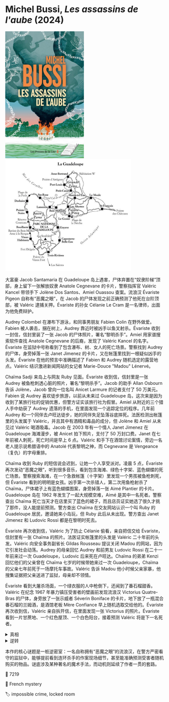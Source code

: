 # Michel Bussi, <i>Les assassins de l'aube</i> (2024)

<img src=images/2024b_cover.jpg width=250/>

<img src=images/2024b_map.jpg width=400/>

大富豪 Jacob Santamaria 在 Guadeloupe 岛上遇害，尸体弃置在“奴隶阶梯”顶部，身上留下一张解放奴隶 Anatole Cegnevane 的卡片，警察指挥官 Valéric Kancel 带领手下 Jolène Dos Santos、Amiel Ouassou 查案。流浪汉 Évariste Pigeon 自称有“恶魔之眼”，在 Jacob 的尸体发现之前正确预测了他死在台阶顶部，被 Valéric 逮捕关押。Évariste 的孙女 Célanie Le Cram 是一名律师，出面为他免费辩护。

Audrey Colombel 在瀑布下游泳，和同事男朋友 Fabien Colin 在野外做爱。Fabien 被人袭击，捆在树上，Audrey 靠近时被凶手以鱼叉射杀。Évariste 收到一封信，信封里装了一张 Jacob 的尸体照片，署名“黎明杀手”。Amiel 用家谱搜索软件查找 Anatole Cegnevane 的后裔，发现了 Valéric Kancel 的名字。Évariste 在监狱中号称看到了包含瀑布、树、女人的死亡场景。警察找到 Audrey 的尸体，身旁掉落一张 Janet Jimenez 的卡片，又在帐篷里找到一根疑似凶手的头发。Évariste 在他的预言中准确描述了 Fabien 和 Audrey 随机选定的露营地点。Valéric 结识激进新闻网站的女记者 Marie-Douce "Madou" Lénervé。

Chaïma Sadji 来岛上与网友 Ruby 见面。Évariste 收到信，信封里是一张 Audrey 被鱼枪刺透心脏的照片，署名“黎明杀手”。Jacob 的助手 Allan Osbourn 告诉 Jolène，Jacob 曾向一位名叫 Anicet Larmure 的记者支付了 50 万美元。Fabien 说 Audrey 喜欢徒步旅游，以前从未来过 Guadeloupe 岛，这次来是因为收到了某旅行社的促销优惠，但警方证实该旅行社为假冒。Amiel 从附近的三个猎人手中劫获了 Audrey 遗落的手机，在里面发现一个追踪定位的程序。几年前 Audrey 和一个同伴去卢旺达徒步，她的同伴失足坠落谷底摔死。法医检测出帐篷里的头发属于 Valéric，并且其中有酒精和毒品的成分，但 Jolène 和 Amiel 从未见过 Valéric 喝酒吸毒。Jacob 在 2003 年有一个情人 Janet Jimenez 在 Guadeloupe 海滩漫步，被 Anicet 拍下照片，支付了 50 万封口费。Janet 在七年前被人刺死，死亡时间是早上 6 点。Valéric 和手下在酒馆讨论案情，旁边一名老人提示说希腊语中的 Anatolé 代表黎明之神，而 Cegnevane 是 Vengeance（复仇）的字母重排。

Chaïma 收到 Ruby 的短信说会迟到，让她一个人享受派对。凌晨 5 点，Évariste 再次发动“恶魔之眼”，听到很多音乐，看到包含海滩、绿色十字架、蓝色蝴蝶的死亡场景。警察搜索海滩，在一个急救帐篷（十字架）里发现一个男孩被鱼枪刺死，但 Évariste 看到的明明是女孩。凶手第一次杀错人，第二次用鱼枪射杀了 Chaïma，尸体裙子上有蓝色蝴蝶图案，身旁掉落一张 Aimé Plantier 的卡片。Guadeloupe 岛在 1962 年发生了一起大规模空难，Aimé 是其中一名死者。警察查出 Chaïma 死亡当天才在店里买了蓝色的裙子，而且店员证实她选了很久才挑了那件，没人能提前预测。警方查出 Chaïma 在交友网站认识一个叫 Ruby 的 Guadeloupe 居民，邀请她来小岛玩，但 Ruby 此后从未出现。警方查出 Janet Jimenez 和 Ludovic Rossi 都是在黎明时死去。

Évariste 再次收到信，Valéric 为了防止 Célanie 偷看，亲自把信交给 Évariste，信封里有一张 Chaïma 的照片。法医证实帐篷里的头发是 Valéric 二十年前的头发。Valéric 向安全事务副省长 Gildas Rousseau 提议关闭 Madou 的网站，因为它引发社会动荡。Audrey 的母亲回忆 Audrey 和前男友 Ludovic Rossi 在二十一年前来过一次 Guadeloupe，Ludovic 后来死在卢旺达。Chaïma 的弟弟 Kenzi 回忆他们的父亲曾在 Chaïma 七岁的时候带她来过一次 Guadeloupe，Chaïma 的父亲七年前死于一场摩托车事故。Valéric 告诉 Madou 他小时候父亲家暴，他搜集证据把父亲送进了监狱，母亲却不领情。

Évariste 看到大屠杀场面，一个绿衣服的人中枪倒下，还闻到了番石榴甜香。Valéric 在纪念 1967 年暴力镇压受害者的壁画前发现流浪汉 Victorius Quatre-Bras 的尸体，身旁放了一张示威者 Séverin Boniface 的卡片，地下放了一瓶混合番石榴的兰姆酒，是酒馆老板 Mère Confiance 早上随机选取交给他的。Évariste 再次收到信，Valéric 亲自拆开信，在里面发现一张 Victorius 的照片。Évariste 看到一片甘蔗地、一个红色屋顶、一个白色阳台，接着预测 Valéric 将是下一名死者。

<details><summary>真相</summary>
Victorius 曾是甘蔗园主，一次焚烧甘蔗时发生事故，导致庄园被大火烧毁。Marcel 和 Marité Pigeon 夫妇带着八岁的女儿 Origane 驾车经过，因浓烟翻车，车门卡住，最终只有 Origane 从门缝逃生。Origane 尝试向路人求助，但 Jacob Santamaria、Janet Jimenez、Audrey Colombel、Ludovic Rossi、Chaïma Sadji 和 Chaïma 的父亲均未伸出援手，导致 Pigeon 夫妇双双遇难，Origane 因此决意复仇。Évariste 是 Origane 的祖父，每次收到 Origane 寄来的案发现场照片，都会用手中暗藏的上一张照片替换，并通过照片提前掌握案情细节，得以在案发前“预测”事件。Célanie Le Cram 的名字“Le Cram”是“Marcel”的字母重组，她是凶手 Origane。
</details>

<details><summary>逆转</summary>
Marcel Pigeon 是 Célanie Le Cram 的叔叔，Origane 是她的表妹。警察 Jolène = Origane，她责怪 Valéric 作为警察醉酒吸毒，未能救下她的父母，试图杀死 Valéric 完成复仇，最终被赶来的警察射杀。
</details>

本作的核心谜题是一桩逆密室：一名自称拥有“恶魔之眼”的流浪汉，在警方严密看守的监狱中，能够提前看到连环杀手的作案现场细节，甚至能准确预测受害者随机购买的物品。谜底涉及某种著名的魔术手法，而动机则延续了作者一贯的套路。

:link: 7219

:file_folder: French mystery

:label: impossible crime, locked room
